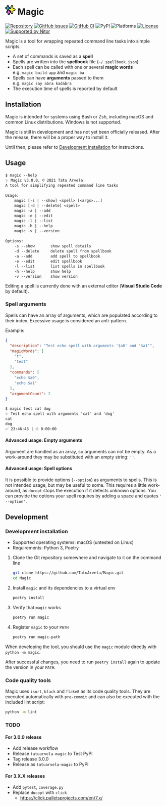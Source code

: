 # ![Magic icon](./Magic%20icon.png?raw=true "Magic icon") Magic

[![Repository](https://img.shields.io/badge/repository-gray.svg?logo=github)](https://github.com/TatuArvela/Magic)
[![GitHub issues](https://img.shields.io/github/issues/TatuArvela/Magic)](https://github.com/TatuArvela/Magic/issues)
[![GitHub CI](https://img.shields.io/github/workflow/status/TatuArvela/Magic/ci)](https://github.com/TatuArvela/Magic/actions/workflows/ci.yml)
![PyPI](https://img.shields.io/pypi/v/tatuarvela-magic)
![Platforms](https://img.shields.io/badge/platforms-macos%20|%20linux-lightgrey.svg)
[![License](https://img.shields.io/github/license/TatuArvela/Magic)](https://github.com/TatuArvela/Magic/blob/master/LICENSE)
[![Supported by Nitor](https://img.shields.io/badge/supported%20by-Nitor-informational.svg)](https://nitor.com/)

Magic is a tool for wrapping repeated command line tasks into simple
scripts.

* A set of commands is saved as a **spell**
* Spells are written into the **spellbook** file (`~/.spellbook.json`)
* Each spell can be called with one or several **magic words**  
  e.g. `magic build-app` and `magic ba`
* Spells can have **arguments** passed to them  
  e.g. `magic say abra kadabra`
* The execution time of spells is reported by default

## Installation

Magic is intended for systems using Bash or Zsh, including macOS and common Linux
distributions. Windows is not supported.

Magic is still in development and has not yet been officially released. After
the release, there will be a proper way to install it.

Until then, please refer to
[Development installation](#development-installation) for instructions.

## Usage

```console
$ magic --help
✨ Magic v3.0.0, © 2021 Tatu Arvela
A tool for simplifying repeated command line tasks

Usage:
    magic [-s | --show] <spell> [<args>...]
    magic [-d | --delete] <spell>
    magic -a | --add
    magic -e | --edit
    magic -l | --list
    magic -h | --help
    magic -v | --version

Options:
    -s --show       show spell details
    -d --delete     delete spell from spellbook
    -a --add        add spell to spellbook
    -e --edit       edit spellbook
    -l --list       list spells in spellbook
    -h --help       show help
    -v --version    show version
```

Editing a spell is currently done with an external editor (**Visual Studio
Code** by default).

### Spell arguments

Spells can have an array of arguments, which are populated according to their
index. Excessive usage is considered an anti-pattern.

Example:

```json
{
  "description": "Test echo spell with arguments '$a0' and '$a1'",
  "magicWords": [
    "t",
    "test"
  ],
  "commands": [
    "echo $a0",
    "echo $a1"
  ],
  "argumentCount": 2
}
```

```console
$ magic test cat dog
✨ Test echo spell with arguments 'cat' and 'dog'
cat
dog
✅ 23:46:43 | ⏱ 0:00:00
```

#### Advanced usage: Empty arguments

Argument are handled as an array, so arguments can not be empty. As a
work-around they may be substituted with an empty string: `''`.

#### Advanced usage: Spell options

It is possible to provide options (`--option`) as arguments to spells. This is
not intended usage, but may be useful to some. This requires a little
work-around, as `docopt` stops the execution if it detects unknown options. You
can provide the options your spell requires by adding a space and
quotes `' --option'`.

## Development

### Development installation

* Supported operating systems: macOS (untested on Linux)
* Requirements: Python 3, Poetry

1. Clone the Git repository somewhere and navigate to it on the command line

   ```bash
   git clone https://github.com/TatuArvela/Magic.git
   cd Magic
   ```

2. Install `magic` and its dependencies to a virtual env

   ```bash
   poetry install
   ```

3. Verify that `magic` works

   ```bash
   poetry run magic
   ```

4. Register `magic` to your `PATH`

    ```bash
    poetry run magic-path
    ```

When developing the tool, you should use the `magic` module directly
with `python -m magic`.

After successful changes, you need to run `poetry install` again to update the
version in your `PATH`.

### Code quality tools

Magic uses `isort`, `black` and `flake8` as its code quality tools. They are
executed automatically with `pre-commit` and can also be executed with the
included lint script:

```bash
python -m lint
```

### TODO

#### For 3.0.0 release

* Add release workflow
* Release `tatuarvela-magic` to Test PyPI
* Tag release 3.0.0
* Release as `tatuarvela-magic` to PyPI

#### For 3.X.X releases

* Add `pytest`, `coverage.py`
* Replace `docopt` with `click`
  * https://click.palletsprojects.com/en/7.x/
